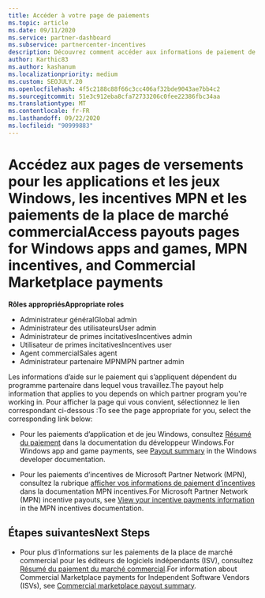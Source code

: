 ```yaml
---
title: Accéder à votre page de paiements
ms.topic: article
ms.date: 09/11/2020
ms.service: partner-dashboard
ms.subservice: partnercenter-incentives
description: Découvrez comment accéder aux informations de paiement de vos applications et jeux Windows, aux incentives MPN et aux paiements de la place de marché commercial pour les éditeurs de logiciels indépendants.
author: Karthic83
ms.author: kashanum
ms.localizationpriority: medium
ms.custom: SEOJULY.20
ms.openlocfilehash: 4f5c2188c88f66c3cc406af32bde9043ae7bb4c2
ms.sourcegitcommit: 51e3c912eba8cfa72733206c0fee22386fbc34aa
ms.translationtype: MT
ms.contentlocale: fr-FR
ms.lasthandoff: 09/22/2020
ms.locfileid: "90999883"
---
```

# <a name="access-payouts-pages-for-windows-apps-and-games-mpn-incentives-and-commercial-marketplace-payments"></a><span data-ttu-id="daf4c-103">Accédez aux pages de versements pour les applications et les jeux Windows, les incentives MPN et les paiements de la place de marché commercial</span><span class="sxs-lookup"><span data-stu-id="daf4c-103">Access payouts pages for Windows apps and games, MPN incentives, and Commercial Marketplace payments</span></span>

<span data-ttu-id="daf4c-104">**Rôles appropriés**</span><span class="sxs-lookup"><span data-stu-id="daf4c-104">**Appropriate roles**</span></span>

- <span data-ttu-id="daf4c-105">Administrateur général</span><span class="sxs-lookup"><span data-stu-id="daf4c-105">Global admin</span></span>
- <span data-ttu-id="daf4c-106">Administrateur des utilisateurs</span><span class="sxs-lookup"><span data-stu-id="daf4c-106">User admin</span></span>
- <span data-ttu-id="daf4c-107">Administrateur de primes incitatives</span><span class="sxs-lookup"><span data-stu-id="daf4c-107">Incentives admin</span></span>
- <span data-ttu-id="daf4c-108">Utilisateur de primes incitatives</span><span class="sxs-lookup"><span data-stu-id="daf4c-108">Incentives user</span></span>
- <span data-ttu-id="daf4c-109">Agent commercial</span><span class="sxs-lookup"><span data-stu-id="daf4c-109">Sales agent</span></span>
- <span data-ttu-id="daf4c-110">Administrateur partenaire MPN</span><span class="sxs-lookup"><span data-stu-id="daf4c-110">MPN partner admin</span></span>

<span data-ttu-id="daf4c-111">Les informations d’aide sur le paiement qui s’appliquent dépendent du programme partenaire dans lequel vous travaillez.</span><span class="sxs-lookup"><span data-stu-id="daf4c-111">The payout help information that applies to you depends on which partner program you're working in.</span></span> <span data-ttu-id="daf4c-112">Pour afficher la page qui vous convient, sélectionnez le lien correspondant ci-dessous :</span><span class="sxs-lookup"><span data-stu-id="daf4c-112">To see the page appropriate for you, select the corresponding link below:</span></span>

- <span data-ttu-id="daf4c-113">Pour les paiements d’application et de jeu Windows, consultez [Résumé du paiement](/windows/uwp/publish/payout-summary) dans la documentation du développeur Windows.</span><span class="sxs-lookup"><span data-stu-id="daf4c-113">For Windows app and game payments, see [Payout summary](/windows/uwp/publish/payout-summary) in the Windows developer documentation.</span></span>

- <span data-ttu-id="daf4c-114">Pour les paiements d’incentives de Microsoft Partner Network (MPN), consultez la rubrique [afficher vos informations de paiement d’incentives](understand-incentive-payouts.md) dans la documentation MPN incentives.</span><span class="sxs-lookup"><span data-stu-id="daf4c-114">For Microsoft Partner Network (MPN) incentive payouts, see [View your incentive payments information](understand-incentive-payouts.md) in the MPN incentives documentation.</span></span>

## <a name="next-steps"></a><span data-ttu-id="daf4c-115">Étapes suivantes</span><span class="sxs-lookup"><span data-stu-id="daf4c-115">Next Steps</span></span>

- <span data-ttu-id="daf4c-116">Pour plus d’informations sur les paiements de la place de marché commercial pour les éditeurs de logiciels indépendants (ISV), consultez [Résumé du paiement du marché commercial](/azure/marketplace/partner-center-portal/payout-summary).</span><span class="sxs-lookup"><span data-stu-id="daf4c-116">For information about Commercial Marketplace payments for Independent Software Vendors (ISVs), see [Commercial marketplace payout summary](/azure/marketplace/partner-center-portal/payout-summary).</span></span>